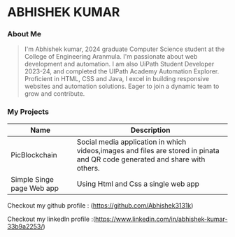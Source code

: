 # ABHISHEK KUMAR

### About Me

>I'm Abhishek kumar, 2024 graduate Computer Science student at the College of Engineering Aranmula.
I'm passionate about web development and automation.
I am also UiPath Student Developer 2023-24, and completed the UIPath Academy Automation Explorer.
Proficient in HTML, CSS and Java, I excel in building responsive websites and automation solutions. 
Eager to join a dynamic team to grow and contribute.

### My Projects
| Name                         | Description                                                                                                                    
|---------------------|---------------------------------------------------------------------------|
| PicBlockchain               |Social media application in which videos,images and files are stored in pinata and QR code generated and                                    share with  others.             |
| Simple Singe page Web app   | Using Html and Css a single web app |            

Checkout my github profile : (https://github.com/Abhishek3131k)

Checkout my linkedln profile :(https://www.linkedin.com/in/abhishek-kumar-33b9a2253/)
